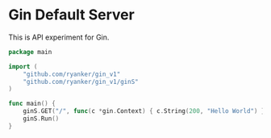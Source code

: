 # Gin Default Server

This is API experiment for Gin.

```go
package main

import (
	"github.com/ryanker/gin_v1"
	"github.com/ryanker/gin_v1/ginS"
)

func main() {
	ginS.GET("/", func(c *gin.Context) { c.String(200, "Hello World") })
	ginS.Run()
}
```
